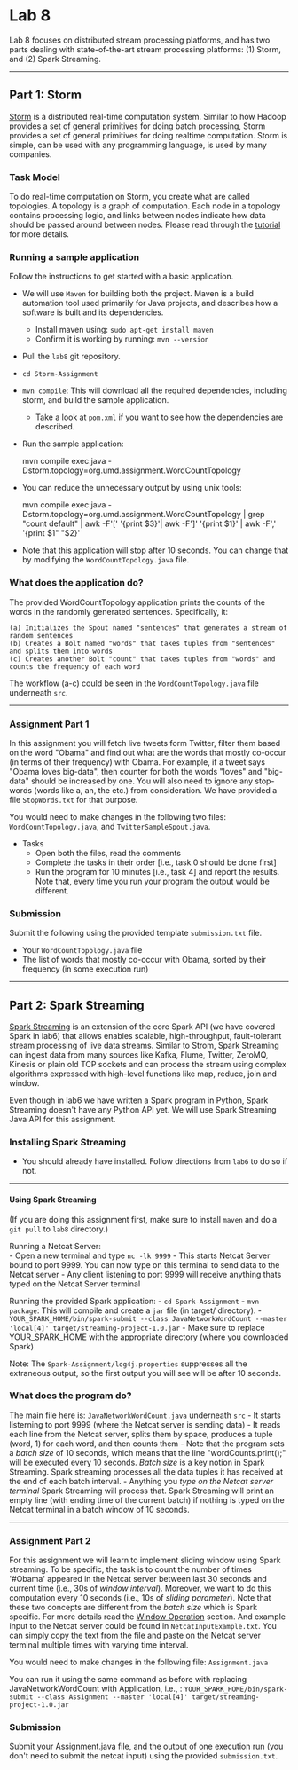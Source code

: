# Lab 8

Lab 8 focuses on distributed stream processing platforms, and has two parts dealing with state-of-the-art stream processing platforms: (1) Storm, and (2) Spark Streaming.

---

## Part 1: Storm

[Storm](https://storm.apache.org/documentation/Tutorial.html) is a distributed real-time computation system. Similar to how Hadoop provides a set of general primitives for doing batch processing, Storm provides a set of general primitives for doing realtime computation. Storm is simple, can be used with any programming language, is used by many companies.

### Task Model
To do real-time computation on Storm, you create what are called topologies. A topology is a graph of computation. Each node in a topology contains processing logic, and links between nodes indicate how data should be passed around between nodes. Please read through the [tutorial](https://storm.apache.org/documentation/Tutorial.html) for more details. 

### Running a sample application

Follow the instructions to get started with a basic application.

- We will use `Maven` for building both the project. Maven is a build automation tool used primarily for Java projects, and describes how a software 
is built and its dependencies. 
    - Install maven using: `sudo apt-get install maven`
    - Confirm it is working by running: `mvn --version`
- Pull the `lab8` git repository.
- `cd Storm-Assignment`
- `mvn compile`: This will download all the required dependencies, including storm, and build the sample application.
    - Take a look at `pom.xml` if you want to see how the dependencies are described.
- Run the sample application: 

    mvn compile exec:java -Dstorm.topology=org.umd.assignment.WordCountTopology

- You can reduce the unnecessary output by using unix tools:

    mvn compile exec:java -Dstorm.topology=org.umd.assignment.WordCountTopology | grep "count default" | awk -F'[' '{print $3}'| awk -F']' '{print $1}' | awk -F',' '{print $1" "$2}'

- Note that this application will stop after 10 seconds. You can change that by modifying the `WordCountTopology.java` file.

### What does the application do?

The provided WordCountTopology application prints the counts of the words in the randomly generated sentences. 
Specifically, it:

	(a) Initializes the Spout named "sentences" that generates a stream of random sentences
	(b) Creates a Bolt named "words" that takes tuples from "sentences" and splits them into words
	(c) Creates another Bolt "count" that takes tuples from "words" and counts the frequency of each word
	
The workflow (a-c) could be seen in the `WordCountTopology.java` file underneath `src`.

---

### Assignment Part 1

In this assignment you will fetch live tweets form Twitter, filter them based on the word "Obama" and find out what are the words that mostly co-occur (in terms of their
frequency) with Obama. For example, if a tweet says "Obama loves big-data", then counter for both the words "loves" and "big-data" should be increased by one. You
will also need to ignore any stop-words (words like a, an, the etc.) from consideration. We have provided a file `StopWords.txt` for that purpose.  

You would need to make changes in the following two files: `WordCountTopology.java`, and `TwitterSampleSpout.java`.

- Tasks
 	- Open both the files, read the comments
	- Complete the tasks in their order [i.e., task 0 should be done first]
	- Run the program for 10 minutes [i.e., task 4] and report the results. Note that, every time you run your program the output would be different. 

### Submission
Submit the following using the provided template `submission.txt` file.

- Your `WordCountTopology.java` file
- The list of words that mostly co-occur with Obama, sorted by their frequency (in some execution run)

---


## Part 2: Spark Streaming

[Spark Streaming](https://spark.apache.org/docs/latest/streaming-programming-guide.html) is an extension of the core Spark API (we have covered Spark in lab6) that allows enables scalable, high-throughput, fault-tolerant stream processing of live data streams. Similar to Strom, Spark Streaming can ingest data from  many sources like Kafka, Flume, Twitter, ZeroMQ, Kinesis or plain old TCP sockets and can process the stream using complex algorithms expressed with high-level functions like map, reduce, join and window.

Even though in lab6 we have written a Spark program in Python, Spark Streaming doesn't have any Python API yet. We will use Spark Streaming Java API for this assignment. 


### Installing Spark Streaming

- You should already have installed. Follow directions from `lab6` to do so if not.

---

#### Using Spark Streaming

(If you are doing this assignment first, make sure to install `maven` and do a `git pull` to `lab8` directory.)

Running a Netcat Server:	
	- Open a new terminal and type `nc -lk 9999`
	- This starts Netcat Server bound to port 9999. You can now type on this terminal to send data to the Netcat server
	- Any client listening to port 9999 will receive anything thats typed on the Netcat Server terminal 


Running the provided Spark application:
    - `cd Spark-Assignment`
    - `mvn package`: This will compile and create a `jar` file (in target/ directory).
    - `YOUR_SPARK_HOME/bin/spark-submit --class JavaNetworkWordCount --master 'local[4]' target/streaming-project-1.0.jar`
           - Make sure to replace YOUR_SPARK_HOME with the appropriate directory (where you downloaded Spark)

Note: The `Spark-Assignment/log4j.properties` suppresses all the extraneous output, so the first output you will see will be after 10 seconds.

### What does the program do?
		

The main file here is: `JavaNetworkWordCount.java` underneath `src`
	- It starts listerning to port 9999 (where the Netcat server is sending data)
	- It reads each line from the Netcat server, splits them by space, produces a tuple (word, 1) for each word, and then counts them
	- Note that the program sets a *batch size* of 10 seconds, which means that the line "wordCounts.print();" will be executed every 10 seconds. *Batch size* is a key notion in Spark Streaming. Spark streaming processes all the data tuples it has received at the end of each batch interval.
	- Anything you *type on the Netcat server terminal* Spark Streaming will process that. Spark Streaming will print an empty line (with ending time of the current batch) if nothing is typed on the Netcat terminal in a batch window of 10 seconds. 
  
---

### Assignment Part 2


For this assignment we will learn to implement sliding window using Spark streaming. To be specific, the task is to count the number of times '#Obama' appeared in the Netcat
server between last 30 seconds and current time (i.e., 30s of *window interval*). Moreover, we want to do this computation every 10 seconds (i.e., 10s of *sliding
        parameter*). Note that these two concepts are different from the *batch size* which is Spark specific. For more details read the [Window
Operation](https://spark.apache.org/docs/latest/streaming-programming-guide.html) section. And example input to the Netcat server could be found in `NetcatInputExample.txt`. You can simply copy the text from the file and paste on the Netcat server terminal multiple times with varying time interval.   

You would need to make changes in the following file: `Assignment.java`

You can run it using the same command as before with replacing JavaNetworkWordCount with Application, i.e., :
     `YOUR_SPARK_HOME/bin/spark-submit --class Assignment --master 'local[4]' target/streaming-project-1.0.jar`

### Submission
Submit your Assignment.java file, and the output of one execution run (you don't need to submit the netcat input) using the provided `submission.txt`.
